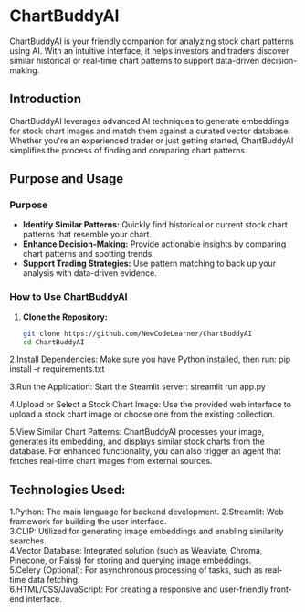 # ChartBuddyAI

ChartBuddyAI is your friendly companion for analyzing stock chart patterns using AI. With an intuitive interface, it helps investors and traders discover similar historical or real-time chart patterns to support data-driven decision-making.

## Introduction

ChartBuddyAI leverages advanced AI techniques to generate embeddings for stock chart images and match them against a curated vector database. Whether you're an experienced trader or just getting started, ChartBuddyAI simplifies the process of finding and comparing chart patterns.

## Purpose and Usage

### Purpose

- **Identify Similar Patterns:** Quickly find historical or current stock chart patterns that resemble your chart.
- **Enhance Decision-Making:** Provide actionable insights by comparing chart patterns and spotting trends.
- **Support Trading Strategies:** Use pattern matching to back up your analysis with data-driven evidence.

### How to Use ChartBuddyAI

1. **Clone the Repository:**
   ```bash
   git clone https://github.com/NewCodeLearner/ChartBuddyAI
   cd ChartBuddyAI

2.Install Dependencies: Make sure you have Python installed, then run:
pip install -r requirements.txt

3.Run the Application: Start the Steamlit server:
streamlit run app.py

4.Upload or Select a Stock Chart Image:
Use the provided web interface to upload a stock chart image or choose one from the existing collection.

5.View Similar Chart Patterns:
ChartBuddyAI processes your image, generates its embedding, and displays similar stock charts from the database. For enhanced functionality, you can also trigger an agent that fetches real-time chart images from external sources.


## Technologies Used:
1.Python: The main language for backend development. 
2.Streamlit: Web framework for building the user interface.  
3.CLIP: Utilized for generating image embeddings and enabling similarity searches.  
4.Vector Database: Integrated solution (such as Weaviate, Chroma, Pinecone, or Faiss) for storing and querying image embeddings.  
5.Celery (Optional): For asynchronous processing of tasks, such as real-time data fetching.  
6.HTML/CSS/JavaScript: For creating a responsive and user-friendly front-end interface.  

